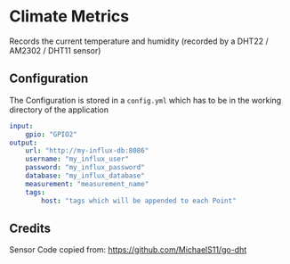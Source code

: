 # Climate Metrics

Records the current temperature and humidity (recorded by a DHT22 / AM2302 / DHT11 sensor)

## Configuration

The Configuration is stored in a `config.yml` which has to be in the working directory of the application

```yaml
input:
    gpio: "GPIO2"
output:
    url: "http://my-influx-db:8086"
    username: "my_influx_user"
    password: "my_influx_password"
    database: "my_influx_database"
    measurement: "measurement_name"
    tags:
        host: "tags which will be appended to each Point"
```

## Credits
Sensor Code copied from: https://github.com/MichaelS11/go-dht